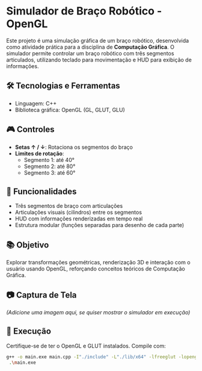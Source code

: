 # Simulador de Braço Robótico - OpenGL

Este projeto é uma simulação gráfica de um braço robótico, desenvolvida como atividade prática para a disciplina de **Computação Gráfica**. O simulador permite controlar um braço robótico com três segmentos articulados, utilizando teclado para movimentação e HUD para exibição de informações.

## 🛠️ Tecnologias e Ferramentas

- Linguagem: C++
- Biblioteca gráfica: OpenGL (GL, GLUT, GLU)

## 🎮 Controles

- **Setas ↑ / ↓**: Rotaciona os segmentos do braço
- **Limites de rotação**:
  - Segmento 1: até 40°
  - Segmento 2: até 80°
  - Segmento 3: até 60°

## 🔧 Funcionalidades

- Três segmentos de braço com articulações
- Articulações visuais (cilindros) entre os segmentos
- HUD com informações renderizadas em tempo real
- Estrutura modular (funções separadas para desenho de cada parte)

## 📚 Objetivo

Explorar transformações geométricas, renderização 3D e interação com o usuário usando OpenGL, reforçando conceitos teóricos de Computação Gráfica.

## 📷 Captura de Tela

*(Adicione uma imagem aqui, se quiser mostrar o simulador em execução)*

## 🚀 Execução

Certifique-se de ter o OpenGL e GLUT instalados. Compile com:

```bash
g++ -o main.exe main.cpp -I"./include" -L"./lib/x64" -lfreeglut -lopengl32 -lglu32
 .\main.exe
